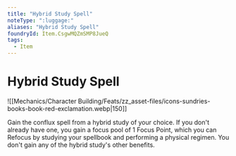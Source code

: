 ```yaml
---
title: "Hybrid Study Spell"
noteType: ":luggage:"
aliases: "Hybrid Study Spell"
foundryId: Item.CsgwMQZmSMP8JueQ
tags:
  - Item
---
```


# Hybrid Study Spell
![[Mechanics/Character Building/Feats/zz_asset-files/icons-sundries-books-book-red-exclamation.webp|150]]

Gain the conflux spell from a hybrid study of your choice. If you don't already have one, you gain a focus pool of 1 Focus Point, which you can Refocus by studying your spellbook and performing a physical regimen. You don't gain any of the hybrid study's other benefits.
